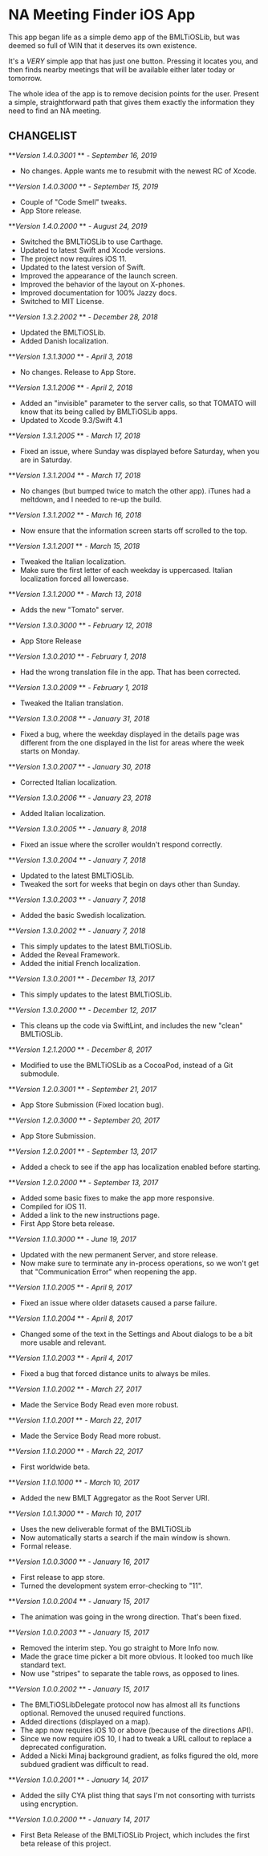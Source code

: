 NA Meeting Finder iOS App
=========================

This app began life as a simple demo app of the BMLTiOSLib, but was deemed so full of WIN that it deserves its own existence.

It's a *VERY* simple app that has just one button. Pressing it locates you, and then finds nearby meetings that will be available either later today or tomorrow.

The whole idea of the app is to remove decision points for the user. Present a simple, straightforward path that gives them exactly the information they need to find an NA meeting.

CHANGELIST
----------
***Version 1.4.0.3001* ** *- September 16, 2019*

- No changes. Apple wants me to resubmit with the newest RC of Xcode.

***Version 1.4.0.3000* ** *- September 15, 2019*

- Couple of "Code Smell" tweaks.
- App Store release.

***Version 1.4.0.2000* ** *- August 24, 2019*

- Switched the BMLTiOSLib to use Carthage.
- Updated to latest Swift and Xcode versions.
- The project now requires iOS 11.
- Updated to the latest version of Swift.
- Improved the appearance of the launch screen.
- Improved the behavior of the layout on X-phones.
- Improved documentation for 100% Jazzy docs.
- Switched to MIT License.

***Version 1.3.2.2002* ** *- December 28, 2018*

- Updated the BMLTiOSLib.
- Added Danish localization.

***Version 1.3.1.3000* ** *- April 3, 2018*

- No changes. Release to App Store.

***Version 1.3.1.2006* ** *- April 2, 2018*

- Added an "invisible" parameter to the server calls, so that TOMATO will know that its being called by BMLTiOSLib apps.
- Updated to Xcode 9.3/Swift 4.1

***Version 1.3.1.2005* ** *- March 17, 2018*

- Fixed an issue, where Sunday was displayed before Saturday, when you are in Saturday.

***Version 1.3.1.2004* ** *- March 17, 2018*

- No changes (but bumped twice to match the other app). iTunes had a meltdown, and I needed to re-up the build.

***Version 1.3.1.2002* ** *- March 16, 2018*

- Now ensure that the information screen starts off scrolled to the top.

***Version 1.3.1.2001* ** *- March 15, 2018*

- Tweaked the Italian localization.
- Make sure the first letter of each weekday is uppercased. Italian localization forced all lowercase.

***Version 1.3.1.2000* ** *- March 13, 2018*

- Adds the new "Tomato" server.

***Version 1.3.0.3000* ** *- February 12, 2018*

- App Store Release

***Version 1.3.0.2010* ** *- February 1, 2018*

- Had the wrong translation file in the app. That has been corrected.

***Version 1.3.0.2009* ** *- February 1, 2018*

- Tweaked the Italian translation.

***Version 1.3.0.2008* ** *- January 31, 2018*

- Fixed a bug, where the weekday displayed in the details page was different from the one displayed in the list for areas where the week starts on Monday.

***Version 1.3.0.2007* ** *- January 30, 2018*

- Corrected Italian localization.

***Version 1.3.0.2006* ** *- January 23, 2018*

- Added Italian localization.

***Version 1.3.0.2005* ** *- January 8, 2018*

- Fixed an issue where the scroller wouldn't respond correctly.

***Version 1.3.0.2004* ** *- January 7, 2018*

- Updated to the latest BMLTiOSLib.
- Tweaked the sort for weeks that begin on days other than Sunday.

***Version 1.3.0.2003* ** *- January 7, 2018*

- Added the basic Swedish localization.

***Version 1.3.0.2002* ** *- January 7, 2018*

- This simply updates to the latest BMLTiOSLib.
- Added the Reveal Framework.
- Added the initial French localization.

***Version 1.3.0.2001* ** *- December 13, 2017*

- This simply updates to the latest BMLTiOSLib.

***Version 1.3.0.2000* ** *- December 12, 2017*

- This cleans up the code via SwiftLint, and includes the new "clean" BMLTiOSLib.

***Version 1.2.1.2000* ** *- December 8, 2017*

- Modified to use the BMLTiOSLib as a CocoaPod, instead of a Git submodule.

***Version 1.2.0.3001* ** *- September 21, 2017*

- App Store Submission (Fixed location bug).

***Version 1.2.0.3000* ** *- September 20, 2017*

- App Store Submission.

***Version 1.2.0.2001* ** *- September 13, 2017*

- Added a check to see if the app has localization enabled before starting.

***Version 1.2.0.2000* ** *- September 13, 2017*

- Added some basic fixes to make the app more responsive.
- Compiled for iOS 11.
- Added a link to the new instructions page.
- First App Store beta release.

***Version 1.1.0.3000* ** *- June 19, 2017*

- Updated with the new permanent Server, and store release.
- Now make sure to terminate any in-process operations, so we won't get that "Communication Error" when reopening the app.

***Version 1.1.0.2005* ** *- April 9, 2017*

- Fixed an issue where older datasets caused a parse failure.

***Version 1.1.0.2004* ** *- April 8, 2017*

- Changed some of the text in the Settings and About dialogs to be a bit more usable and relevant.

***Version 1.1.0.2003* ** *- April 4, 2017*

- Fixed a bug that forced distance units to always be miles.

***Version 1.1.0.2002* ** *- March 27, 2017*

- Made the Service Body Read even more robust.

***Version 1.1.0.2001* ** *- March 22, 2017*

- Made the Service Body Read more robust.

***Version 1.1.0.2000* ** *- March 22, 2017*

- First worldwide beta.

***Version 1.1.0.1000* ** *- March 10, 2017*

- Added the new BMLT Aggregator as the Root Server URI.

***Version 1.0.1.3000* ** *- March 10, 2017*

- Uses the new deliverable format of the BMLTiOSLib
- Now automatically starts a search if the main window is shown.
- Formal release.

***Version 1.0.0.3000* ** *- January 16, 2017*

- First release to app store.
- Turned the development system error-checking to "11".

***Version 1.0.0.2004* ** *- January 15, 2017*

- The animation was going in the wrong direction. That's been fixed.

***Version 1.0.0.2003* ** *- January 15, 2017*

- Removed the interim step. You go straight to More Info now.
- Made the grace time picker a bit more obvious. It looked too much like standard text.
- Now use "stripes" to separate the table rows, as opposed to lines.

***Version 1.0.0.2002* ** *- January 15, 2017*

- The BMLTiOSLibDelegate protocol now has almost all its functions optional. Removed the unused required functions.
- Added directions (displayed on a map).
- The app now requires iOS 10 or above (because of the directions API).
- Since we now require iOS 10, I had to tweak a URL callout to replace a deprecated configuration.
- Added a Nicki Minaj background gradient, as folks figured the old, more subdued gradient was difficult to read.

***Version 1.0.0.2001* ** *- January 14, 2017*

- Added the silly CYA plist thing that says I'm not consorting with turrists using encryption.

***Version 1.0.0.2000* ** *- January 14, 2017*

- First Beta Release of the BMLTiOSLib Project, which includes the first beta release of this project.
